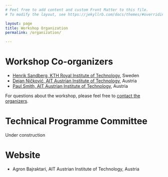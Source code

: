 ```yaml
---
# Feel free to add content and custom Front Matter to this file.
# To modify the layout, see https://jekyllrb.com/docs/themes/#overriding-theme-defaults

layout: page
title: Workshop Organization
permalink: /organization/

---
```


# Workshop Co-organizers
* [Henrik Sandberg, KTH Royal Institute of Technology](https://people.kth.se/~hsan/), Sweden
* [Dejan Ničković, AIT Austrian Institute of Technology](https://www.ait.ac.at/ueber-das-ait/researcher-profiles/?tx_aitprofile_pi1%5Bname%5D=Nickovic-Dejan), Austria
* [Paul Smith, AIT Austrian Institute of Technology](https://psmth.github.io/), Austria

For questions about the workshop, please feel free to [contact the organizers](mailto:paul.smith@ait.ac.at).

# Technical Programme Committee

Under construction

# Website
* Agron Bajraktari, AIT Austrian Institute of Technology, Austria
